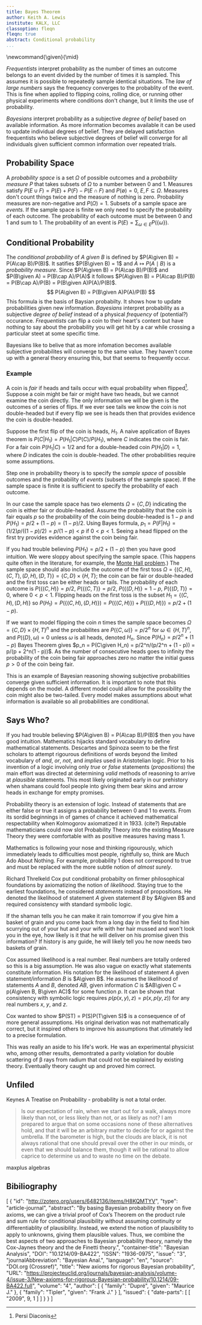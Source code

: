 ```yaml
---
title: Bayes Theorem
author: Keith A. Lewis
institute: KALX, LLC
classoption: fleqn
fleqn: true
abstract: Conditional probability
...
```


\newcommand{\given}{\mid}

_Frequentists_ interpret probability as the number of times an outcome
belongs to an event divided by the number of times it is sampled. This
assumes it is possible to repeatedly sample identical situations. The
_law of large numbers_ says the frequency converges to the probablity of
the event.  This is fine when applied to flipping coins, rolling dice,
or running other physical experiments where conditions don't change,
but it limits the use of probability.

_Bayesians_ interpret probability as a subjective _degree of belief_
based on available information.  As more information becomes available
it can be used to update individual degrees of belief. They are delayed
satisfaction frequentists who believe subjective degrees of belief will
converge for all individuals given sufficient common information over
repeated trials.

## Probability Space

A _probability space_ is a set $Ω$ of possible outcomes and a _probability measure_ $P$ that
takes subsets of $Ω$ to a number between 0 and 1.
Measures satisfy $P(E\cup F) = P(E) + P(F) - P(E\cap F)$ and $P(\emptyset) = 0$, $E,F\subseteq Ω$.
Measures don't count things twice and the measure of nothing is zero.
Probability measures are non-negative and $P(Ω) = 1$.
Subsets of a sample space are _events_.
If the sample space is finite we only need to specify the probability of each outcome.
The probability of each outcome must be between 0 and 1 and sum to 1.
The probability of an event is $P(E) = \sum_{ω \in E} P(\{ω\})$.

## Conditional Probability

The _conditional probability_ of $A$ _given_ $B$ is defined by $P(A\given B) = P(A\cap B)/P(B)$.
It satifies $P(B\given B) = 1$ and $A\mapsto P(A\mid B)$ is a _probability measure_.
Since $P(A\given B) = P(A\cap B)/P(B)$ and $P(B\given A) = P(B\cap A)/P(A)$ it follows
$P(A\given B) = P(A\cap B)/P(B) = P(B\cap A)/P(B) = P(B\given A)P(A)/P(B)$.
$$
	P(A\given B) = P(B\given A)P(A)/P(B)
$$
This formula is the basis of Baysian probabilty. It shows how to update
probabilities given new information.
_Bayesians_ interpret probability as a subjective _degree of belief_ instead
of a physical _frequency_ of (potential?) occurance. _Frequentists_ can flip a
coin to their heart's content but have nothing to say about the probability
you will get hit by a car while crossing a particular steet at some
specific time.

Bayesians like to belive that as more infomation becomes available
subjective probabilites will converge to the same value.  They haven't
come up with a general theory ensuring this, but that seems to frequently
occur.

### Example

A coin is _fair_ if heads and tails occur with equal probability when flipped[^1].
Suppose a coin might be fair or might have two heads, but we cannot examine the coin directly.
The only information we will be given is the outcomes of a series of flips.
If we ever see tails we know the coin is not double-headed but if every
flip we see is heads then that provides evidence the coin is double-headed.

[^1]: Persi Diaconis

Suppose the first flip of the coin is heads, $H_1$. A naive application of Bayes theorem
is $P(C|H_1) = P(H_1|C)P(C)/P(H_1)$, where $C$ indicates the coin is fair.
For a fair coin $P(H_1|C) = 1/2$ and for a double-headed coin $P(H_1|D) = 1$,
where $D$ indicates the coin is double-headed.
The other probabilities require some assumptions.

Step one in probability theory is to specify the _sample space_ of
possible outcomes and the
probability of _events_ (subsets of the sample space).
If the sample space is finite it is sufficient to specify the
probability of each outcome.

In our case
the sample space has two elements $Ω = \{C,D\}$ indicating the coin is
either fair or double-headed.
Assume the probability that the coin is fair equals $p$
so the probability of the coin being double-headed is $1 - p$ and
$P(H_1) = p/2 + (1 - p)  = (1 - p)/2$. Using Bayes formula,
$p_1 = P(F|H_1) = (1/2)p/((1 - p)/2) = p/(1 - p) < p$ if $0 < p < 1$.
Seeing a head flipped on the first try provides evidence against the coin being fair.

If you had trouble believing $P(H_1) = p/2 + (1 - p)$ then you have good intuition.
We were sloppy about specifying the sample space. (This happens quite often
in the literature, for example, the 
[Monte Hall problem](https://en.wikipedia.org/wiki/Monty_Hall_problem).)
The sample space should also include the outcome of the first toss
$Ω = \{(C,H), (C,T), (D,H), (D,T)\} = \{C,D\}\times \{H,T\}$; the coin
can be fair or double-headed and the first toss can be either heads
or tails. The probability of each outcome is
$P(\{(C,H)\} = p/2$,
$P(\{(C,T)\} = p/2$,
$P(\{(D,H)\} = 1 - p$,
$P(\{(D,T)\} = 0$, where $0 < p < 1$.
Flipping heads on the first toss is the subset $H_1 = \{(C,H),(D,H)\}$ 
so $P(H_1) = P(\{(C,H),(D,H)\}) = P(\{(C,H)\}) + P(\{(D,H)\}) = p/2 + (1 - p)$.

If we want to model flipping the coin $n$ times the sample space becomes
$Ω = \{C,D\}\times\{H,T\}^n$ and the probabilites are
$P(\{C,ω)\} = p/2^n$ for $ω\in\{H,T\}^n$, and $P(\{D\}, ω) = 0$ unless
$ω$ is all heads, denoted $H_n$.
Since $P(H_n) = p/2^n + (1 - p)$
Bayes Theorem gives
$p_n = P(C\given H_n) = p/2^n/(p/2^n + (1 - p)) = p/(p + 2^n(1 - p))$.
As the number of consecutive heads goes to infinity the probability of
the coin being fair approaches zero no matter the initial guess $p > 0$
of the coin being fair.

This is an example of Bayesian reasoning showing subjective probabilities
converge given sufficient information. It is important to note that
this depends on the model. A different model could allow for the possibility
the coin might also be two-tailed. Every model makes assumptions about
what information is available so all probabilities are conditional.

## Says Who?

If you had trouble believing $P(A\given B) = P(A\cap B)/P(B)$ then you
have good intuition.  Mathematics hijacks standard vocabulary to define
mathematical statements.  Descartes and Spinoza seem to be the first
scholars to attempt rigourous definitions of words beyond the limited
vocabulary of _and_, _or_, _not_, and _implies_ used in Aristotelian
logic.  Prior to his invention of a logic involving only _true_ or
_false_ statements (_propositions_) the main effort was directed at determining _valid_
methods of reasoning to arrive at _plausible_ statements.
This most likely originated early in our prehistory when shamans
could fool people into giving them bear skins and arrow heads
in exchange for empty promises.

Probability theory is an extension of logic. Instead of statements
that are either false or true it assigns a probability between 0 and
1 to events. From its sordid beginnings in of games of chance it
achieved mathematical respectability when Kolmogorov axiomatized it
in 1933. (cite?)  Reputable mathematicians could now slot Probability
Theory into the existing Measure Theory they were comfortable with as
positive measures having mass 1.

Mathematics is following your nose and thinking rigourously, which
immediately leads to difficulties most people, rightfully so, think are
Much Ado About Nothing.  For example, probability 1 does not correspond
to true and must be replaced with the more subtle notion of _almost surely_.

Richard Threlkeld Cox put conditional probabilty on firmer philosophical
foundations by axiomatizing the notion of _likelihood_.
Staying true to the earliest foundations, he considered _statements_ instead
of propositions. He denoted the likelihood of statement $A$ given statement $B$ by $A\given B$
and required consistency with standard symbolic logic.

If the shaman tells you he can make it rain tomorrow
if you give him a basket of grain and you come back from
a long day in the field to find him scurrying out of your hut and
your wife with her hair mussed and won't look you in the eye, how
likely is it that he will deliver on his promise given this information?
If history is any guide, he will likely tell you he now needs two baskets of grain.

Cox assumed likelihood is a real number.
Real numbers are totally ordered so this is a big assumption.
He was also vague on exactly what statements constitute information.
His notation for the likelihood of
statement $A$ given statement/information $B$ is $A\given B$.
He assumes the likelihood of statements $A$ and $B$, denoted $AB$, given information $C$ is
$AB\given C = p(A\given B, B\given AC)$ for some function $p$.
It can be shown that consistency with symbolic logic requires
$p(p(x,y),z) = p(x,p(y,z))$ for any real numbers $x$, $y$, and $z$.

Cox wanted to show $P(ST) = P(S)P(T\given S)$ is a consequence of of more general assumptions.
His original derivation was not mathematically correct, but it inspired others to
improve his assumptions that utimately led to a precise formulation.

This was really an aside to his life's work. He was an experimental physicist who,
among other results, demontrated a parity violation for double scattering of β rays from radium
that could not be explained by existing theory. Eventually theory caught up and
proved him correct.

<!-- how do you combine statements and information? -->

## Unfiled

Keynes A Treatise on Probability - probability is not a total order.

> Is our expectation of rain, when we start out for a walk, always more likely than not, or less likely than not, or as likely as not? I am prepared to argue that on some occasions none of these alternatives hold, and that it will be an arbitrary matter to decide for or against the umbrella. If the barometer is high, but the clouds are black, it is not always rational that one should prevail over the other in our minds, or even that we should balance them, though it will be rational to allow caprice to determine us and to waste no time on the debate.

maxplus algebras

## Bibiliography

[
	{
		"id": "http://zotero.org/users/6482136/items/H8KQMTYV",
		"type": "article-journal",
		"abstract": "By basing Bayesian probability theory on ﬁve axioms, we can give a trivial proof of Cox’s Theorem on the product rule and sum rule for conditional plausibility without assuming continuity or diﬀerentiablity of plausibility. Instead, we extend the notion of plausibility to apply to unknowns, giving them plausible values. Thus, we combine the best aspects of two approaches to Bayesian probability theory, namely the Cox-Jaynes theory and the de Finetti theory.",
		"container-title": "Bayesian Analysis",
		"DOI": "10.1214/09-BA422",
		"ISSN": "1936-0975",
		"issue": "3",
		"journalAbbreviation": "Bayesian Anal.",
		"language": "en",
		"source": "DOI.org (Crossref)",
		"title": "New axioms for rigorous Bayesian probability",
		"URL": "https://projecteuclid.org/journals/bayesian-analysis/volume-4/issue-3/New-axioms-for-rigorous-Bayesian-probability/10.1214/09-BA422.full",
		"volume": "4",
		"author": [
			{ "family": "Dupré", "given": "Maurice J." },
			{ "family": "Tipler", "given": "Frank J." }
		],
		"issued": {
			"date-parts": [ [ "2009", 9, 1 ] ]
		}
	}
]
